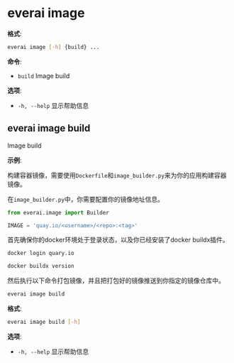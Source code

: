 # everai image
**格式**:  
```bash
everai image [-h] {build} ...
```

**命令**:  
* `build`     Image build

**选项**:  
* `-h, --help`  显示帮助信息  

## everai image build    
Image build  

**示例**:  

构建容器镜像，需要使用`Dockerfile`和`image_builder.py`来为你的应用构建容器镜像。  

在`image_builder.py`中，你需要配置你的镜像地址信息。

```python
from everai.image import Builder

IMAGE = 'quay.io/<username>/<repo>:<tag>'
```
首先确保你的docker环境处于登录状态，以及你已经安装了docker buildx插件。  

```bash
docker login quary.io  

docker buildx version
```

然后执行以下命令打包镜像，并且把打包好的镜像推送到你指定的镜像仓库中。  

```bash
everai image build
```

**格式**:  
```bash
everai image build [-h]
```
**选项**:  
  * `-h, --help`  显示帮助信息

